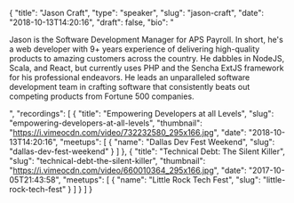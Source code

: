 {
  "title": "Jason Craft",
  "type": "speaker",
  "slug": "jason-craft",
  "date": "2018-10-13T14:20:16",
  "draft": false,
  "bio": "<p>Jason is the Software Development Manager for APS Payroll. In short, he's a web developer with 9+ years experience of delivering high-quality products to amazing customers across the country. He dabbles in NodeJS, Scala, and React, but currently uses PHP and the Sencha ExtJS framework for his professional endeavors. He leads an unparalleled software development team in crafting software that consistently beats out competing products from Fortune 500 companies. </p>",
  "recordings": [
    {
      "title": "Empowering Developers at all Levels",
      "slug": "empowering-developers-at-all-levels",
      "thumbnail": "https://i.vimeocdn.com/video/732232580_295x166.jpg",
      "date": "2018-10-13T14:20:16",
      "meetups": [
        {
          "name": "Dallas Dev Fest Weekend",
          "slug": "dallas-dev-fest-weekend"
        }
      ]
    },
    {
      "title": "Technical Debt: The Silent Killer",
      "slug": "technical-debt-the-silent-killer",
      "thumbnail": "https://i.vimeocdn.com/video/660010364_295x166.jpg",
      "date": "2017-10-05T21:43:58",
      "meetups": [
        {
          "name": "Little Rock Tech Fest",
          "slug": "little-rock-tech-fest"
        }
      ]
    }
  ]
}